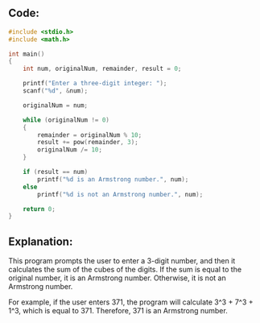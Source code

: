 ## Code:

```c
#include <stdio.h>
#include <math.h>

int main()
{
    int num, originalNum, remainder, result = 0;

    printf("Enter a three-digit integer: ");
    scanf("%d", &num);

    originalNum = num;

    while (originalNum != 0)
    {
        remainder = originalNum % 10;
        result += pow(remainder, 3);
        originalNum /= 10;
    }

    if (result == num)
        printf("%d is an Armstrong number.", num);
    else
        printf("%d is not an Armstrong number.", num);

    return 0;
}

```

## Explanation:

This program prompts the user to enter a 3-digit number, and then it calculates the sum of the cubes of the digits. If the sum is equal to the original number, it is an Armstrong number. Otherwise, it is not an Armstrong number.

For example, if the user enters 371, the program will calculate 3^3 + 7^3 + 1^3, which is equal to 371. Therefore, 371 is an Armstrong number.
